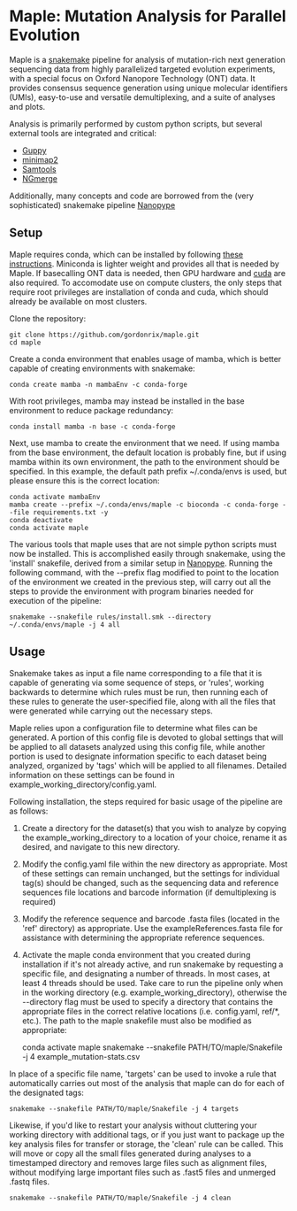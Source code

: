 # Maple: Mutation Analysis for Parallel Evolution

Maple is a [snakemake](https://snakemake.readthedocs.io/en/stable/index.html) pipeline for analysis of
mutation-rich next generation sequencing data from highly parallelized targeted evolution experiments, with a
special focus on Oxford Nanopore Technology (ONT) data. It provides consensus sequence generation using
unique molecular identifiers (UMIs), easy-to-use and versatile demultiplexing, and a suite of analyses and plots.

Analysis is primarily performed by custom python scripts, but several external tools are integrated
and critical:
 - [Guppy](https://nanoporetech.com/nanopore-sequencing-data-analysis)
 - [minimap2](https://doi.org/10.1093/bioinformatics/bty191)
 - [Samtools](http://www.htslib.org/)
 - [NGmerge](https://github.com/harvardinformatics/NGmerge)

Additionally, many concepts and code are borrowed from the (very sophisticated) snakemake pipeline [Nanopype](https://nanopype.readthedocs.io/en/latest/)

## Setup

Maple requires conda, which can be installed by following [these instructions](https://docs.conda.io/projects/conda/en/latest/user-guide/install/).
Miniconda is lighter weight and provides all that is needed by Maple. If basecalling ONT data is needed,
then GPU hardware and [cuda](https://docs.nvidia.com/cuda/) are also required. To accomodate use on
compute clusters, the only steps that require root privileges are installation of conda and cuda,
which should already be available on most clusters.

Clone the repository:

    git clone https://github.com/gordonrix/maple.git
    cd maple


Create a conda environment that enables usage of mamba, which is better capable of creating environments
with snakemake:

    conda create mamba -n mambaEnv -c conda-forge


With root privileges, mamba may instead be installed in the base environment to reduce package redundancy:

    conda install mamba -n base -c conda-forge


Next, use mamba to create the environment that we need. If using mamba from the base environment, the default
location is probably fine, but if using mamba within its own environment, the path to the environment should
be specified. In this example, the default path prefix ~/.conda/envs is used, but please ensure this is the correct location:

    conda activate mambaEnv
    mamba create --prefix ~/.conda/envs/maple -c bioconda -c conda-forge --file requirements.txt -y
    conda deactivate
    conda activate maple


The various tools that maple uses that are not simple python scripts must now be installed. This is accomplished
easily through snakemake, using the 'install' snakefile, derived from a similar setup in [Nanopype](https://nanopype.readthedocs.io/en/latest/).
Running the following command, with the --prefix flag modified to point to the location of the environment
we created in the previous step, will carry out all the steps to provide the environment with program binaries
needed for execution of the pipeline:

    snakemake --snakefile rules/install.smk --directory ~/.conda/envs/maple -j 4 all


## Usage

Snakemake takes as input a file name corresponding to a file that it is capable of generating via some sequence of steps, or 'rules', working backwards to determine
which rules must be run, then running each of these rules to generate the user-specified file, along with all the files that were generated while carrying out
the necessary steps.

Maple relies upon a configuration file to determine what files can be generated. A portion of this config file is devoted to global settings that will
be applied to all datasets analyzed using this config file, while another portion is used to designate information specific to each dataset being analyzed,
organized by 'tags' which will be applied to all filenames. Detailed information on these settings can be found in example_working_directory/config.yaml.

Following installation, the steps required for basic usage of the pipeline are as follows:
1. Create a directory for the dataset(s) that you wish to analyze by copying the example_working_directory to a location of your choice,
rename it as desired, and navigate to this new directory.
2. Modify the config.yaml file within the new directory as appropriate. Most of these settings can remain unchanged, but the settings for individual
tag(s) should be changed, such as the sequencing data and reference sequences file locations and barcode information (if demultiplexing is required)
3. Modify the reference sequence and barcode .fasta files (located in the 'ref' directory) as appropriate. Use the exampleReferences.fasta file
for assistance with determining the appropriate reference sequences.
4. Activate the maple conda environment that you created during installation if it's not already active, and run snakemake by requesting a specific file,
and designating a number of threads. In most cases, at least 4 threads should be used. Take care to run the pipeline only when in the working
directory (e.g. example_working_directory), otherwise the --directory flag must be used to specify a directory that contains the appropriate
files in the correct relative locations (i.e. config.yaml, ref/*, etc.). The path to the maple snakefile must also be modified as appropriate:

    conda activate maple
    snakemake --snakefile PATH/TO/maple/Snakefile -j 4 example_mutation-stats.csv

In place of a specific file name, 'targets' can be used to invoke a rule that automatically carries out most of the analysis that maple can do
for each of the designated tags:

    snakemake --snakefile PATH/TO/maple/Snakefile -j 4 targets

Likewise, if you'd like to restart your analysis without cluttering your working directory with additional tags, or if you just want to package up the key analysis files
for transfer or storage, the 'clean' rule can be called. This will move or copy all the small files generated during analyses to a timestamped directory
and removes large files such as alignment files, without modifying large important files such as .fast5 files and unmerged .fastq files.

    snakemake --snakefile PATH/TO/maple/Snakefile -j 4 clean
